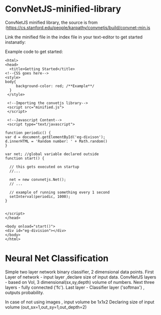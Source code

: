 # ConvNetJS-minified-library
ConvNetJS minified library, the source is from :https://cs.stanford.edu/people/karpathy/convnetjs/build/convnet-min.js

Link the minified file in the index file in your text-editor to get started instanatly:

Example code to get started:

    <html>
    <head>
      <title>Getting Started</title>
    <!--CSS goes here-->
    <style>
    body{
         background-color: red; /**Example**/
      }
     </style>
     
     <!--Importing the convetjs library-->
     <script src="minified.js">
     </script>
     
     <!--Javascript Content-->
     <script type="text/javascript">
     
    function periodic() {
    var d = document.getElementById('eg-divison');
    d.innerHTML = 'Random number: ' + Math.random()
    }
 
    var net; //global variable declared outside
    function start() {

      // this gets executed on startup
      //... 

      net = new convnetjs.Net();
      // ...

      // example of running something every 1 second
      setInterval(periodic, 1000);
    }


    </script>
    </head>

    <body onload="start()">
    <div id="eg-division"></div>
    </body>
    </html>     
    
# Neural Net Classification 
Simple two layer network binary classifier, 2 dimensional data points.
First Layer of network - input layer ,declare size of input data.
ConvNetJS layers - based on Vol, 3 dimensional(sx,sy,depth) volume of numbers.
Next three layers - fully connected ('fc').
Last layer - Classifier layer ('softmax') , outputs probability.

In case of not using images , input volume be 1x1x2
Declaring size of input volume (out_sx=1,out_sy=1,out_depth=2)
